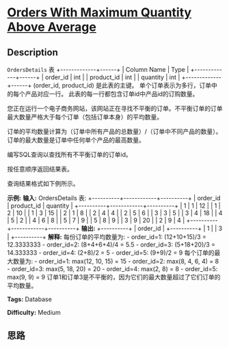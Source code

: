 # [Orders With Maximum Quantity Above Average][title]

## Description

 `OrdersDetails` 表
            +-------------+------+    | Column Name | Type |    +-------------+------+    | order_id    | int  |    | product_id  | int  |    | quantity    | int  |    +-------------+------+    (order_id, product_id) 是此表的主键。    单个订单表示为多行，订单中的每个产品对应一行。    此表的每一行都包含订单id中产品id的订购数量。    



您正在运行一个电子商务网站，该网站正在寻找不平衡的订单。不平衡订单的订单最大数量严格大于每个订单（包括订单本身）的平均数量。

订单的平均数量计算为（订单中所有产品的总数量）/（订单中不同产品的数量）。订单的最大数量是订单中任何单个产品的最高数量。

编写SQL查询以查找所有不平衡订单的订单id。

按任意顺序返回结果表。

查询结果格式如下例所示。



**示例:**
            **输入:**     OrdersDetails 表:    +----------+------------+----------+    | order_id | product_id | quantity |    +----------+------------+----------+    | 1        | 1          | 12       |    | 1        | 2          | 10       |    | 1        | 3          | 15       |    | 2        | 1          | 8        |    | 2        | 4          | 4        |    | 2        | 5          | 6        |    | 3        | 3          | 5        |    | 3        | 4          | 18       |    | 4        | 5          | 2        |    | 4        | 6          | 8        |    | 5        | 7          | 9        |    | 5        | 8          | 9        |    | 3        | 9          | 20       |    | 2        | 9          | 4        |    +----------+------------+----------+    **输出:**     +----------+    | order_id |    +----------+    | 1        |    | 3        |    +----------+    **解释:**     每份订单的平均数量为:    - order_id=1: (12+10+15)/3 = 12.3333333    - order_id=2: (8+4+6+4)/4 = 5.5    - order_id=3: (5+18+20)/3 = 14.333333    - order_id=4: (2+8)/2 = 5    - order_id=5: (9+9)/2 = 9        每个订单的最大数量为:    - order_id=1: max(12, 10, 15) = 15    - order_id=2: max(8, 4, 6, 4) = 8    - order_id=3: max(5, 18, 20) = 20    - order_id=4: max(2, 8) = 8    - order_id=5: max(9, 9) = 9        订单1和订单3是不平衡的，因为它们的最大数量超过了它们订单的平均数量。    


**Tags:** Database

**Difficulty:** Medium

## 思路

[title]: https://leetcode-cn.com/problems/orders-with-maximum-quantity-above-average
